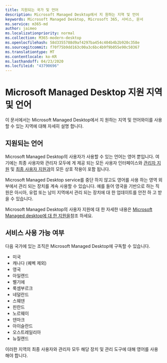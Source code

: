 ```yaml
---
title: 지원되는 국가 및 언어
description: Microsoft Managed Desktop에서 지 원하는 지역 및 언어
keywords: Microsoft Managed Desktop, Microsoft 365, 서비스, 문서
ms.service: m365-md
author: jaimeo
ms.localizationpriority: normal
ms.collection: M365-modern-desktop
ms.openlocfilehash: 58d3355788d9af4297ba454c404b4b2b920c358e
ms.sourcegitcommit: f70f75b9dd163c00a3c6bc4b9f9b055e90c50367
ms.translationtype: MT
ms.contentlocale: ko-KR
ms.lasthandoff: 04/23/2020
ms.locfileid: "43790696"
---
```

# <a name="microsoft-managed-desktop-supported-regions-and-languages"></a>Microsoft Managed Desktop 지원 지역 및 언어

이 문서에서는 Microsoft Managed Desktop에서 지 원하는 지역 및 언어와이를 사용할 수 있는 지역에 대해 자세히 설명 합니다.

## <a name="supported-languages"></a>지원되는 언어

Microsoft Managed Desktop의 사용자가 사용할 수 있는 언어는 영어 뿐입니다. 여기에는 최종 사용자와 관리자 모두에 게 제공 되는 모든 사용자 인터페이스와 [관리자 지원](https://docs.microsoft.com/microsoft-365/managed-desktop/working-with-managed-desktop/admin-support) 및 [최종 사용자 지원과](https://docs.microsoft.com/microsoft-365/managed-desktop/working-with-managed-desktop/end-user-support)의 모든 상호 작용이 포함 됩니다.


Microsoft Managed Desktop service를 중단 하지 않고도 영어를 사용 하는 영역 외부에서 관리 되는 장치를 계속 사용할 수 있습니다. 예를 들어 영국을 기반으로 하는 직원은 아시아, 유럽 또는 남미 지역에서 관리 되는 장치에 대 한 업데이트를 안전 하 고 받을 수 있습니다. 

Microsoft Managed Desktop의 사용자 지원에 대 한 자세한 내용은 [Microsoft Managed desktop에 대 한 지원을](https://docs.microsoft.com/microsoft-365/managed-desktop/service-description/support)참조 하세요.

## <a name="availability-of-the-service"></a>서비스 사용 가능 여부

다음 국가에 있는 조직은 Microsoft Managed Desktop에 구독할 수 있습니다.

- 미국
- 캐나다 (퀘벡 제외)
- 영국
- 아일랜드
- 벨기에
- 룩셈부르크
- 네덜란드
- 스웨덴
- 핀란드
- 노르웨이
- 덴마크
- 아이슬란드
- 오스트레일리아
- 뉴질랜드

이러한 지역의 최종 사용자와 관리자 모두 해당 장치 및 관리 도구에 대해 영어를 사용 해야 합니다. 
